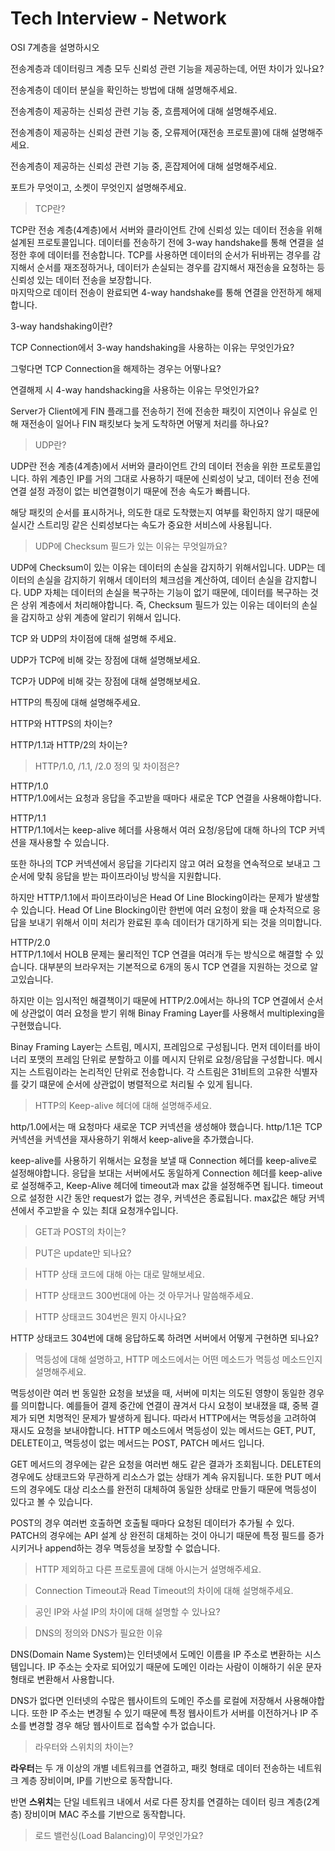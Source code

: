 # Tech Interview - Network

OSI 7계층을 설명하시오

전송계층과 데이터링크 계층 모두 신뢰성 관련 기능을 제공하는데, 어떤 차이가 있나요?

전송계층이 데이터 분실을 확인하는 방법에 대해 설명해주세요.

전송계층이 제공하는 신뢰성 관련 기능 중, 흐름제어에 대해 설명해주세요.

전송계층이 제공하는 신뢰성 관련 기능 중, 오류제어(재전송 프로토콜)에 대해 설명해주세요.

전송계층이 제공하는 신뢰성 관련 기능 중, 혼잡제어에 대해 설명해주세요.

포트가 무엇이고, 소켓이 무엇인지 설명해주세요.

> TCP란?

TCP란 전송 계층(4계층)에서 서버와 클라이언트 간에 신뢰성 있는 데이터 전송을 위해 설계된 프로토콜입니다.
데이터를 전송하기 전에 3-way handshake를 통해 연결을 설정한 후에 데이터를 전송합니다.
TCP를 사용하면 데이터의 순서가 뒤바뀌는 경우를 감지해서 순서를 재조정하거나,
데이터가 손실되는 경우를 감지해서 재전송을 요청하는 등 신뢰성 있는 데이터 전송을 보장합니다.  
마지막으로 데이터 전송이 완료되면 4-way handshake를 통해 연결을 안전하게 해제합니다.

3-way handshaking이란?

TCP Connection에서 3-way handshaking을 사용하는 이유는 무엇인가요?

그렇다면 TCP Connection을 해제하는 경우는 어떻나요?

연결해제 시 4-way handshacking을 사용하는 이유는 무엇인가요?

Server가 Client에게 FIN 플래그를 전송하기 전에 전송한 패킷이 지연이나 유실로 인해 재전송이 일어나 FIN 패킷보다 늦게 도착하면 어떻게 처리를 하나요?

> UDP란?

UDP란 전송 계층(4계층)에서 서버와 클라이언트 간의 데이터 전송을 위한 프로토콜입니다.
하위 계층인 IP를 거의 그대로 사용하기 때문에 신뢰성이 낮고, 데이터 전송 전에 연결 설정 과정이 없는 비연결형이기 때문에 전송 속도가 빠릅니다.

해당 패킷의 순서를 표시하거나, 의도한 대로 도착했는지 여부를 확인하지 않기 때문에
실시간 스트리밍 같은 신뢰성보다는 속도가 중요한 서비스에 사용됩니다.

> UDP에 Checksum 필드가 있는 이유는 무엇일까요?

UDP에 Checksum이 있는 이유는 데이터의 손실을 감지하기 위해서입니다.
UDP는 데이터의 손실을 감지하기 위해서 데이터의 체크섬을 계산하여, 데이터 손실을 감지합니다.
UDP 자체는 데이터의 손실을 복구하는 기능이 없기 때문에, 데이터를 복구하는 것은 상위 계층에서 처리해야합니다.
즉, Checksum 필드가 있는 이유는 데이터의 손실을 감지하고 상위 계층에 알리기 위해서 입니다.

TCP 와 UDP의 차이점에 대해 설명해 주세요.

UDP가 TCP에 비해 갖는 장점에 대해 설명해보세요.

TCP가 UDP에 비해 갖는 장점에 대해 설명해보세요.

HTTP의 특징에 대해 설명해주세요.

HTTP와 HTTPS의 차이는?

HTTP/1.1과 HTTP/2의 차이는?

> HTTP/1.0, /1.1, /2.0 정의 및 차이점은?

HTTP/1.0  
HTTP/1.0에서는 요청과 응답을 주고받을 때마다 새로운 TCP 연결을 사용해야합니다.

HTTP/1.1  
HTTP/1.1에서는 keep-alive 헤더를 사용해서 여러 요청/응답에 대해 하나의 TCP 커넥션을 재사용할 수 있습니다.

또한 하나의 TCP 커넥션에서 응답을 기다리지 않고 여러 요청을 연속적으로 보내고 그 순서에 맞춰 응답을 받는 파이프라이닝 방식을 지원합니다.

하지만 HTTP/1.1에서 파이프라이닝은 Head Of Line Blocking이라는 문제가 발생할 수 있습니다. Head Of Line Blocking이란  한번에 여러 요청이 왔을 때 순차적으로 응답을 보내기 위해서 이미 처리가 완료된 후속 데이터가 대기하게 되는 것을 의미합니다.

HTTP/2.0  
HTTP/1.1에서 HOLB 문제는 물리적인 TCP 연결을 여러개 두는 방식으로 해결할 수 있습니다. 대부분의 브라우저는 기본적으로 6개의 동시 TCP 연결을 지원하는 것으로 알고있습니다.

하지만 이는 임시적인 해결책이기 때문에 HTTP/2.0에서는 하나의 TCP 연결에서 순서에 상관없이 여러 요청을 받기 위해 Binay Framing Layer를 사용해서 multiplexing을 구현했습니다.

Binay Framing Layer는 스트림, 메시지, 프레임으로 구성됩니다. 먼저 데이터를 바이너리 포맷의 프레임 단위로 분할하고 이를 메시지 단위로 요청/응답을 구성합니다. 메시지는 스트림이라는 논리적인 단위로 전송합니다. 각 스트림은 31비트의 고유한 식별자를 갖기 떄문에 순서에 상관없이 병렬적으로 처리될 수 있게 됩니다.

> HTTP의 Keep-alive 헤더에 대해 설명해주세요.

http/1.0에서는 매 요청마다 새로운 TCP 커넥션을 생성해야 했습니다. http/1.1은 TCP 커넥션을 커넥션을 재사용하기 위해서 keep-alive을 추가했습니다.

keep-alive를 사용하기 위해서는 요청을 보낼 때 Connection 헤더를 keep-alive로 설정해야합니다. 응답을 보대는 서버에서도 동일하게 Connection 헤더를 keep-alive로 설정해주고, Keep-Alive 헤더에 timeout과 max 값을 설정해주면 됩니다.
timeout으로 설정한 시간 동안 request가 없는 경우, 커넥션은 종료됩니다. max값은 해당 커넥션에서 주고받을 수 있는 최대 요청개수입니다.

> GET과 POST의 차이는?

<!-- TODO -->

> PUT은 update만 되나요?

<!-- TODO -->

> HTTP 상태 코드에 대해 아는 대로 말해보세요.

<!-- TODO -->

> HTTP 상태코드 300번대에 아는 것 아무거나 말씀해주세요.

<!-- TODO -->

> HTTP 상태코드 304번은 뭔지 아시나요?

<!-- TODO -->

HTTP 상태코드 304번에 대해 응답하도록 하려면 서버에서 어떻게 구현하면 되나요?

> 멱등성에 대해 설명하고, HTTP 메소드에서는 어떤 메소드가 멱등성 메소드인지 설명해주세요.

멱등성이란 여러 번 동일한 요청을 보냈을 때, 서버에 미치는 의도된 영향이 동일한 경우를 의미합니다. 예를들어 결제 중간에 연결이 끊겨서 다시 요청이 보내졌을 떄, 중복 결제가 되면 치명적인 문제가 발생하게 됩니다. 따라서 HTTP에서는 멱등성을 고려하여 재시도 요청을 보내야합니다. HTTP 메소드에서 멱등성이 있는 메서드는 GET, PUT, DELETE이고, 멱등성이 없는 메서드는 POST, PATCH 메서드 입니다.

GET 메서드의 경우에는 같은 요청을 여러번 해도 같은 결과가 조회됩니다. DELETE의 경우에도 상태코드와 무관하게 리소스가 없는 상태가 계속 유지됩니다. 또한 PUT 메서드의 경우에도 대상 리소스를 완전히 대체하여 동일한 상태로 만들기 때문에 멱등성이 있다고 볼 수 있습니다.

POST의 경우 여러번 호출하면 호출될 때마다 요청된 데이터가 추가될 수 있다. PATCH의 경우에는 API 설계 상 완전히 대체하는 것이 아니기 때문에 특정 필드를 증가시키거나 append하는 경우 멱등성을 보장할 수 없습니다.

> HTTP 제외하고 다른 프로토콜에 대해 아시는거 설명해주세요.

<!-- TODO -->

> Connection Timeout과 Read Timeout의 차이에 대해 설명해주세요.

<!-- TODO -->

> 공인 IP와 사설 IP의 차이에 대해 설명할 수 있나요?

<!-- TODO -->

> DNS의 정의와 DNS가 필요한 이유

DNS(Domain Name System)는 인터넷에서 도메인 이름을 IP 주소로 변환하는 시스템입니다. IP 주소는 숫자로 되어있기 때문에 도메인 이라는 사람이 이해하기 쉬운 문자 형태로 변환해서 사용합니다.

DNS가 없다면 인터넷의 수많은 웹사이트의 도메인 주소를 로컬에 저장해서 사용해야합니다. 또한 IP 주소는 변경될 수 있기 때문에 특정 웹사이트가 서버를 이전하거나 IP 주소를 변경할 경우 해당 웹사이트로 접속할 수가 없습니다.

> 라우터와 스위치의 차이는?

**라우터**는 두 개 이상의 개별 네트워크를 연결하고, 패킷 형태로 데이터 전송하는 네트워크 계층 장비이며, IP를 기반으로 동작합니다.

반면 **스위치**는 단일 네트워크 내에서 서로 다른 장치를 연결하는 데이터 링크 계층(2계층) 장비이며 MAC 주소를 기반으로 동작합니다.

> 로드 밸런싱(Load Balancing)이 무엇인가요?

<!-- TODO -->